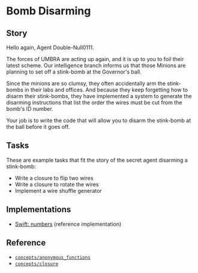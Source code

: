 # Bomb Disarming

## Story

Hello again, Agent Double-Null0111.

The forces of UMBRA are acting up again, and it is up to you to foil their latest scheme. Our intelligence branch informs us that those Minions are planning to set off a stink-bomb at the Governor's ball.

Since the minions are so clumsy, they often accidentally arm the stink-bombs in their labs and offices. And because they keep forgetting how to disarm their stink-bombs, they have implemented a system to generate the disarming instructions that list the order the wires must be cut from the bomb's ID number.

Your job is to write the code that will allow you to disarm the stink-bomb at the ball before it goes off.

## Tasks

These are example tasks that fit the story of the secret agent disarming a stink-bomb:

- Write a closure to flip two wires
- Write a closure to rotate the wires
- Implement a wire shuffle generator

## Implementations

- [Swift: numbers][implementation-swift] (reference implementation)

## Reference

- [`concepts/anonymous_functions`][concepts-anonymous-functions]
- [`concepts/closure`][concepts-closures]

[concepts-closures]: ../concepts/closures.md
[concepts-anonymous-functions]: ../concepts/anonymous_functions.md
[implementation-swift]: ../../languages/swift/exercises/concept/bomb-defuser/.docs/instructions.md
